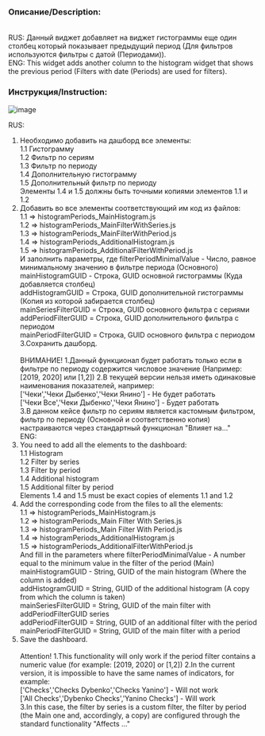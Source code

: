<h3>Описание/Description:</h3></br>
RUS: Данный виджет добавляет на виджет гистограммы еще один столбец который показывает предыдущий период (Для фильтров используются фильтры с датой (Периодами)).</br>
ENG: This widget adds another column to the histogram widget that shows the previous period (Filters with date (Periods) are used for filters).</br>
<h3>Инструкция/Instruction:</h3>

![image](https://github.com/Shapuiz/VISIOLOGY_CustomLogicOnDefaultWidgets/assets/116454253/71d8d9d2-4275-4c96-92a9-1fe275b8b504)

RUS:</br>

1. Необходимо добавить на дашборд все элементы:</br>
   1.1 Гистограмму</br>
   1.2 Фильтр по сериям</br>
   1.3 Фильтр по периоду</br>
   1.4 Дополнительную гистограмму</br>
   1.5 Дополнительный фильтр по периоду </br>
   Элементы 1.4 и 1.5 должны быть точными копиями элементов 1.1 и 1.2</br>
2. Добавить во все элементы соответствующий им код из файлов:</br>
   1.1 => histogramPeriods_MainHistogram.js</br>
   1.2 => histogramPeriods_MainFilterWithSeries.js</br>
   1.3 => histogramPeriods_MainFilterWithPeriod.js</br>
   1.4 => histogramPeriods_AdditionalHistogram.js</br>
   1.5 => histogramPeriods_AdditionalFilterWithPeriod.js</br>
   И заполнить параметры, где
   filterPeriodMinimalValue - Число, равное минимальному значению в фильтре периода (Основного)<br>
   mainHistogramGUID - Строка, GUID основной гистограммы (Куда добавляется столбец)<br>
   addHistogramGUID = Строка, GUID дополнительной гистограммы (Копия из которой забирается столбец)<br>
   mainSeriesFilterGUID = Строка, GUID основного фильтра с сериями<br>
   addPeriodFilterGUID = Строка, GUID дополнительного фильтра с периодом<br>
   mainPeriodFilterGUID = Строка, GUID основного фильтра с периодом<br>
   3.Сохранить дашборд.</br>
   </br>
   ВНИМАНИЕ!
   1.Данный функционал будет работать только если в фильтре по периоду содержится числовое значение (Например: [2019, 2020] или [1,2])
   2.В текущей версии нельзя иметь одинаковые наименования показателей, например:</br>
   ['Чеки','Чеки Дыбенко','Чеки Янино'] - Не будет работать</br>
   ['Чеки Все','Чеки Дыбенко','Чеки Янино'] - Будет работать</br>
   3.В данном кейсе фильтр по сериям является кастомным фильтром, фильтр по периоду (Основной и соответственно копия) настраиваются через стандартный функционал "Влияет на..."
   </br>
   ENG:</br>
3. You need to add all the elements to the dashboard:</br>
   1.1 Histogram</br>
   1.2 Filter by series</br>
   1.3 Filter by period</br>
   1.4 Additional histogram</br>
   1.5 Additional filter by period</br>
   Elements 1.4 and 1.5 must be exact copies of elements 1.1 and 1.2</br>
4. Add the corresponding code from the files to all the elements:</br>
   1.1 => histogramPeriods_MainHistogram.js</br>
   1.2 => histogramPeriods_Main Filter With Series.js</br>
   1.3 => histogramPeriods_Main Filter With Period.js</br>
   1.4 => histogramPeriods_AdditionalHistogram.js</br>
   1.5 => histogramPeriods_AdditionalFilterWithPeriod.js</br>
   And fill in the parameters where
   filterPeriodMinimalValue - A number equal to the minimum value in the filter of the period (Main)<br>
   mainHistogramGUID - String, GUID of the main histogram (Where the column is added)<br>
   addHistogramGUID = String, GUID of the additional histogram (A copy from which the column is taken)<br>
   mainSeriesFilterGUID = String, GUID of the main filter with addPeriodFilterGUID series<br>
   addPeriodFilterGUID = String, GUID of an additional filter with the period<br>
   mainPeriodFilterGUID = String, GUID of the main filter with a period<br>
5. Save the dashboard.</br>
   </br>
   Attention!
   1.This functionality will only work if the period filter contains a numeric value (for example: [2019, 2020] or [1,2])
   2.In the current version, it is impossible to have the same names of indicators, for example:<br>
   ['Checks','Checks Dybenko','Checks Yanino'] - Will not work</br>
   ['All Checks','Dybenko Checks','Yanino Checks'] - Will work</br>
   3.In this case, the filter by series is a custom filter, the filter by period (the Main one and, accordingly, a copy) are configured through the standard functionality "Affects ..."
   </br>
